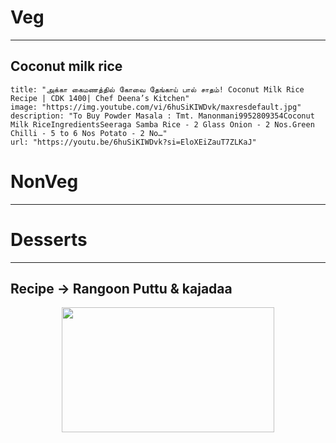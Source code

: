 # Veg
___
## Coconut milk rice
```embed
title: "அக்கா கைமணத்தில் கோவை தேங்காய் பால் சாதம்! Coconut Milk Rice Recipe | CDK 1400| Chef Deena’s Kitchen"
image: "https://img.youtube.com/vi/6huSiKIWDvk/maxresdefault.jpg"
description: "To Buy Powder Masala : Tmt. Manonmani9952809354Coconut Milk RiceIngredientsSeeraga Samba Rice - 2 Glass Onion - 2 Nos.Green Chilli - 5 to 6 Nos Potato - 2 No…"
url: "https://youtu.be/6huSiKIWDvk?si=EloXEiZauT7ZLKaJ"
```


# NonVeg
___
# Desserts 
___
## Recipe -> Rangoon Puttu & kajadaa

<a href="watch?v=Lk_cstqsWdI?si=ds9KK8I1MFG55u6D"> 
	<p align="center"> 
		<img width="340" height="200" src="https://img.youtube.com/vi/Lk_cstqsWdI/maxresdefault.jpg"> 
	</p> 
</a>

